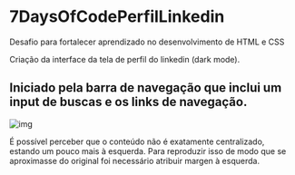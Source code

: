 # 7DaysOfCodePerfilLinkedin
Desafio para fortalecer aprendizado no desenvolvimento de HTML e CSS

Criação da interface da tela de perfil do linkedin (dark mode).

## Iniciado pela barra de navegação que inclui um input de buscas e os links de navegação.
![img](https://i.imgur.com/DRqSfxG.png)

É possível perceber que o conteúdo não é exatamente centralizado, estando um pouco mais à esquerda. Para reproduzir isso de modo que se aproximasse do original foi necessário atribuir margen à esquerda.
